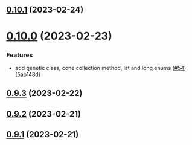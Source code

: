 ## [0.10.1](https://github.com/bcgov/nr-spar-backend/compare/v0.10.0...v0.10.1) (2023-02-24)



# [0.10.0](https://github.com/bcgov/nr-spar-backend/compare/v0.9.3...v0.10.0) (2023-02-23)


### Features

* add genetic class, cone collection method, lat and long enums ([#54](https://github.com/bcgov/nr-spar-backend/issues/54)) ([5ab148d](https://github.com/bcgov/nr-spar-backend/commit/5ab148d86a111614c785704cff116f20fa48a564))



## [0.9.3](https://github.com/bcgov/nr-spar-backend/compare/v0.9.2...v0.9.3) (2023-02-22)



## [0.9.2](https://github.com/bcgov/nr-spar-backend/compare/v0.9.1...v0.9.2) (2023-02-21)



## [0.9.1](https://github.com/bcgov/nr-spar-backend/compare/v0.9.0...v0.9.1) (2023-02-21)



